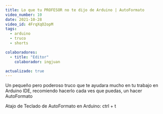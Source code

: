 ```yaml
---
title: Lo que tu PROFESOR no te dijo de Arduino | AutoFormato
video_number: 10
date: 2021-10-28
video_id: 4FrqXqO2opM
tags:
  - arduino
  - truco
  - shorts

colaboradores:
  - title: "Editor"
    colaborador: ingjuan

actualizado: true
---
```


Un pequeño pero poderoso truco que te ayudara mucho en tu trabajo en Arduino IDE, recomiendo hacerlo cada ves que puedas, un hacer AutoFormato

Atajo de Teclado de AutoFormato en Arduino:
ctrl + t
